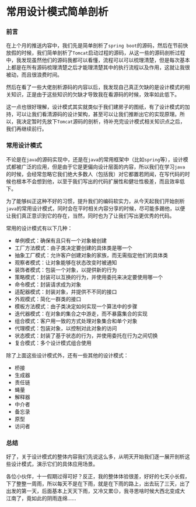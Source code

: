 # 常用设计模式简单剖析

### 前言

在上个月的推送内容中，我们先是简单剖析了`spring boot`的源码，然后在节前快放假的时候，我们简单剖析了`Tomcat`启动过程的源码，从这一些的源码剖析过程中，我发现虽然他们的源码我都可以看懂，流程可以可以梳理清楚，但是每次基本上都是在所有源码梳理清楚之后才能理清楚其中的执行流程以及作用，这就让我很被动，而且很浪费时间。

然后在看了一些大佬剖析源码的内容以后，我发现自己真正欠缺的是设计模式的相关知识，正是由于这些知识的欠缺才导致我在看源码的时候，效率如此低下。

这一点也很好理解，设计模式其实就类似于我们建房子的图纸，有了设计模式的加持，可以让我们看清源码的设计架构，甚至可以让我们推断出它的实现原理。所以，我决定暂时先放下`Tomcat`源码的剖析，待补充完设计模式相关知识点之后，我们再继续前行。

### 常用设计模式

不论是在`java`的源码实现中，还是在`java`的常用框架中（比如`spring`等），设计模式都被广泛的应用，但是由于它是更偏向设计层面的内容，所以我们在学习`java`的时候，会经常忽略它我们绝大多数人（包括我）对它都置若罔闻，在写代码的时候也根本不会想到他，以至于我们写出的代码扩展性和健壮性极差，而且效率低下。

为了能够纠正这种不好的习惯，提升我们的编码软实力，从今天起我们开始剖析`java`的常用设计模式，同时会在平时相关内容分享的时候，尽可能多踢他，以便让我们真正意识到它的存在，当然，同时也为了让我们写出更优秀的代码。

常用的设计模式有以下几种：

- 单例模式：确保有且只有一个对象被创建
- 工厂方法模式：由子类决定要创建的具体类是哪一个
- 抽象工厂模式：允许客户创建对象的家族，而无需指定他们的具体类
- 观察者模式：让对象能够在状态改变时被通知
- 装饰者模式：包装一个对象，以提供新的行为
- 策略模式：封装可以互换的行为，并使用委托来决定要使用哪一个
- 命令模式：封装请求成为对象
- 适配器模式：封装对象，并提供不不同的接口
- 外观模式：简化一群类的接口
- 模板方法模式：由子类决定如何实现一个算法中的步骤
- 迭代器模式：在对象的集合之中游走，而不暴露集合的实现
- 组合模式：客户用一致的方式处理对象集合和单个对象
- 代理模式：包装对象，以控制对此对象的访问
- 状态模式：封装了基于状态的行为，并使用委托在行为之间切换
- 复合模式：多个设计模式组合使用

除了上面这些设计模式外，还有一些其他的设计模式：

- 桥接
- 生成器
- 责任链
- 蝇量
- 解释器
- 中介者
- 备忘录
- 原型
- 访问者



### 总结

好了，关于设计模式的整体内容我们先说这么多，从明天开始我们逐一展开剖析这些设计模式，演示它们的具体应用场景。

各位小伙伴，十一假期过得可好？反正，我的整体体验很差，好好的七天小长假，下了整整一周雨，所以每天不是在下雨，就是在下雨的路上，出去玩了三天，出了出发的第一天，后面基本上天天下雨，又冷又累😑，我寻思啥时候大西北变成大江南了，竟如此的阴雨连绵……



